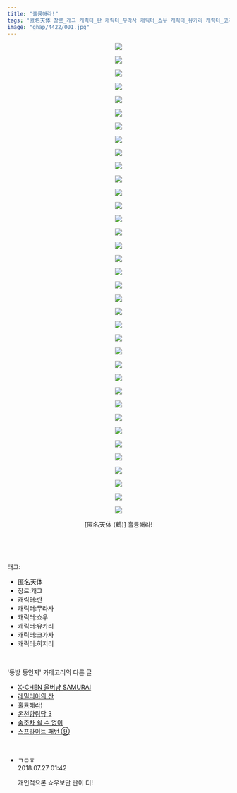 ```yaml
---
title: "훌륭해라!"
tags: "匿名天体 장르_개그 캐릭터_란 캐릭터_무라사 캐릭터_쇼우 캐릭터_유카리 캐릭터_코가사 캐릭터_히지리 鶴 동방_동인지"
image: "ghap/4422/001.jpg"
---
```

<div class="article">
<p style="text-align: center; clear: none; float: none;"><img src="{{ site.nasurl }}/ghap/4422/001.jpg"/></p>
<p style="text-align: center; clear: none; float: none;"><img src="{{ site.nasurl }}/ghap/4422/002.jpg"/></p>
<p style="text-align: center; clear: none; float: none;"><img src="{{ site.nasurl }}/ghap/4422/003.jpg"/></p>
<p style="text-align: center; clear: none; float: none;"><img src="{{ site.nasurl }}/ghap/4422/004.jpg"/></p>
<p style="text-align: center; clear: none; float: none;"><img src="{{ site.nasurl }}/ghap/4422/005.jpg"/></p>
<p style="text-align: center; clear: none; float: none;"><img src="{{ site.nasurl }}/ghap/4422/006.jpg"/></p>
<p style="text-align: center; clear: none; float: none;"><img src="{{ site.nasurl }}/ghap/4422/007.jpg"/></p>
<p style="text-align: center; clear: none; float: none;"><img src="{{ site.nasurl }}/ghap/4422/008.jpg"/></p>
<p style="text-align: center; clear: none; float: none;"><img src="{{ site.nasurl }}/ghap/4422/009.jpg"/></p>
<p style="text-align: center; clear: none; float: none;"><img src="{{ site.nasurl }}/ghap/4422/010.jpg"/></p>
<p style="text-align: center; clear: none; float: none;"><img src="{{ site.nasurl }}/ghap/4422/011.jpg"/></p>
<p style="text-align: center; clear: none; float: none;"><img src="{{ site.nasurl }}/ghap/4422/012.jpg"/></p>
<p style="text-align: center; clear: none; float: none;"><img src="{{ site.nasurl }}/ghap/4422/013.jpg"/></p>
<p style="text-align: center; clear: none; float: none;"><img src="{{ site.nasurl }}/ghap/4422/014.jpg"/></p>
<p style="text-align: center; clear: none; float: none;"><img src="{{ site.nasurl }}/ghap/4422/015.jpg"/></p>
<p style="text-align: center; clear: none; float: none;"><img src="{{ site.nasurl }}/ghap/4422/016.jpg"/></p>
<p style="text-align: center; clear: none; float: none;"><img src="{{ site.nasurl }}/ghap/4422/017.jpg"/></p>
<p style="text-align: center; clear: none; float: none;"><img src="{{ site.nasurl }}/ghap/4422/018.jpg"/></p>
<p style="text-align: center; clear: none; float: none;"><img src="{{ site.nasurl }}/ghap/4422/019.jpg"/></p>
<p style="text-align: center; clear: none; float: none;"><img src="{{ site.nasurl }}/ghap/4422/020.jpg"/></p>
<p style="text-align: center; clear: none; float: none;"><img src="{{ site.nasurl }}/ghap/4422/021.jpg"/></p>
<p style="text-align: center; clear: none; float: none;"><img src="{{ site.nasurl }}/ghap/4422/022.jpg"/></p>
<p style="text-align: center; clear: none; float: none;"><img src="{{ site.nasurl }}/ghap/4422/023.jpg"/></p>
<p style="text-align: center; clear: none; float: none;"><img src="{{ site.nasurl }}/ghap/4422/024.jpg"/></p>
<p style="text-align: center; clear: none; float: none;"><img src="{{ site.nasurl }}/ghap/4422/025.jpg"/></p>
<p style="text-align: center; clear: none; float: none;"><img src="{{ site.nasurl }}/ghap/4422/026.jpg"/></p>
<p style="text-align: center; clear: none; float: none;"><img src="{{ site.nasurl }}/ghap/4422/027.jpg"/></p>
<p style="text-align: center; clear: none; float: none;"><img src="{{ site.nasurl }}/ghap/4422/028.jpg"/></p>
<p style="text-align: center; clear: none; float: none;"><img src="{{ site.nasurl }}/ghap/4422/029.jpg"/></p>
<p style="text-align: center; clear: none; float: none;"><img src="{{ site.nasurl }}/ghap/4422/030.jpg"/></p>
<p style="text-align: center; clear: none; float: none;"><img src="{{ site.nasurl }}/ghap/4422/031.jpg"/></p>
<p style="text-align: center; clear: none; float: none;"><img src="{{ site.nasurl }}/ghap/4422/032.jpg"/></p>
<p style="text-align: center; clear: none; float: none;"><img src="{{ site.nasurl }}/ghap/4422/033.jpg"/></p>
<p style="text-align: center; clear: none; float: none;"><img src="{{ site.nasurl }}/ghap/4422/034.jpg"/></p>
<p style="text-align: center; clear: none; float: none;"><img src="{{ site.nasurl }}/ghap/4422/035.jpg"/></p>
<p style="text-align: center; clear: none; float: none;"><img src="{{ site.nasurl }}/ghap/4422/036.jpg"/></p>
<p style="text-align: center; clear: none; float: none;">[匿名天体 (鶴)] 훌륭해라!</p>
<p><br/></p>
</div><br/>
<div class="tagTrail">
<p>태그: </p>
<ul>
<li>匿名天体</li>
<li>장르:개그</li>
<li>캐릭터:란</li>
<li>캐릭터:무라사</li>
<li>캐릭터:쇼우</li>
<li>캐릭터:유카리</li>
<li>캐릭터:코가사</li>
<li>캐릭터:히지리</li>
</ul>
</div><br/>
<div class="another">
<p>'동방 동인지' 카테고리의 다른 글</p>
<ul>
<li><a href="/2018-06-09-ghap_4424">X-CHEN 울버냥 SAMURAI</a></li>
<li><a href="/2018-06-09-ghap_4423">레밀리아의 산</a></li>
<li><a href="/2018-06-09-ghap_4422">훌륭해라!</a></li>
<li><a href="/2018-06-09-ghap_4421">온천향림당 3</a></li>
<li><a href="/2018-06-09-ghap_4420">숨조차 쉴 수 없어</a></li>
<li><a href="/2018-06-09-ghap_4419">스프라이트 패턴 ⑨</a></li>
</ul>
</div><br/>
<div class="cb_module cb_fluid">
<div class="cb_wrt cb_profile">
<div class="comment">
<ul>
<li class="cb_thumb_off" id="comment15294495">
<div class="cb_comment_area">
<div class="cb_info_area">
<div class="cb_section">
<span class="cb_nick_name">ㄱㅁㅎ</span>
</div>
<div class="cb_section">
<span class="cb_date">2018.07.27 01:42 </span>
</div>
</div>
<div class="cb_dsc_comment">
<p class="cb_dsc">
											개인적으론 쇼우보단 란이 더!
										</p>
</div>
</div></li>
</ul>
</div>
</div><!-- commentList close -->
</div><br/>
